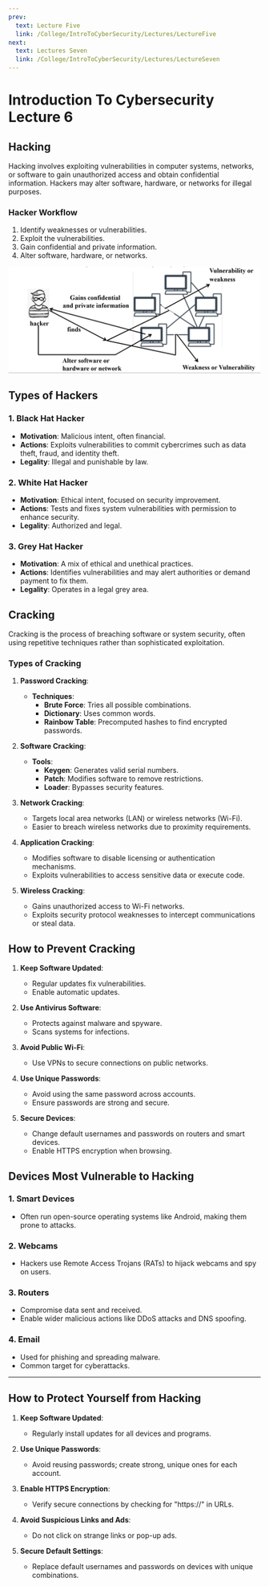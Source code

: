 ```yaml
---
prev:
  text: Lecture Five
  link: /College/IntroToCyberSecurity/Lectures/LectureFive
next:
  text: Lectures Seven
  link: /College/IntroToCyberSecurity/Lectures/LectureSeven
---
```


# Introduction To Cybersecurity Lecture 6

## Hacking

Hacking involves exploiting vulnerabilities in computer systems, networks, or software to gain unauthorized access and obtain confidential information. Hackers may alter software, hardware, or networks for illegal purposes.

### Hacker Workflow

1. Identify weaknesses or vulnerabilities.
2. Exploit the vulnerabilities.
3. Gain confidential and private information.
4. Alter software, hardware, or networks.

![](../imgs/figure19.png)

## Types of Hackers

### 1. Black Hat Hacker

- **Motivation**: Malicious intent, often financial.
- **Actions**: Exploits vulnerabilities to commit cybercrimes such as data theft, fraud, and identity theft.
- **Legality**: Illegal and punishable by law.

### 2. White Hat Hacker

- **Motivation**: Ethical intent, focused on security improvement.
- **Actions**: Tests and fixes system vulnerabilities with permission to enhance security.
- **Legality**: Authorized and legal.

### 3. Grey Hat Hacker

- **Motivation**: A mix of ethical and unethical practices.
- **Actions**: Identifies vulnerabilities and may alert authorities or demand payment to fix them.
- **Legality**: Operates in a legal grey area.

## Cracking

Cracking is the process of breaching software or system security, often using repetitive techniques rather than sophisticated exploitation.

### Types of Cracking

1. **Password Cracking**:

   - **Techniques**:
     - **Brute Force**: Tries all possible combinations.
     - **Dictionary**: Uses common words.
     - **Rainbow Table**: Precomputed hashes to find encrypted passwords.

2. **Software Cracking**:

   - **Tools**:
     - **Keygen**: Generates valid serial numbers.
     - **Patch**: Modifies software to remove restrictions.
     - **Loader**: Bypasses security features.

3. **Network Cracking**:

   - Targets local area networks (LAN) or wireless networks (Wi-Fi).
   - Easier to breach wireless networks due to proximity requirements.

4. **Application Cracking**:

   - Modifies software to disable licensing or authentication mechanisms.
   - Exploits vulnerabilities to access sensitive data or execute code.

5. **Wireless Cracking**:
   - Gains unauthorized access to Wi-Fi networks.
   - Exploits security protocol weaknesses to intercept communications or steal data.

## How to Prevent Cracking

1. **Keep Software Updated**:

   - Regular updates fix vulnerabilities.
   - Enable automatic updates.

2. **Use Antivirus Software**:

   - Protects against malware and spyware.
   - Scans systems for infections.

3. **Avoid Public Wi-Fi**:

   - Use VPNs to secure connections on public networks.

4. **Use Unique Passwords**:

   - Avoid using the same password across accounts.
   - Ensure passwords are strong and secure.

5. **Secure Devices**:
   - Change default usernames and passwords on routers and smart devices.
   - Enable HTTPS encryption when browsing.

## Devices Most Vulnerable to Hacking

### 1. Smart Devices

- Often run open-source operating systems like Android, making them prone to attacks.

### 2. Webcams

- Hackers use Remote Access Trojans (RATs) to hijack webcams and spy on users.

### 3. Routers

- Compromise data sent and received.
- Enable wider malicious actions like DDoS attacks and DNS spoofing.

### 4. Email

- Used for phishing and spreading malware.
- Common target for cyberattacks.

---

## How to Protect Yourself from Hacking

1. **Keep Software Updated**:

   - Regularly install updates for all devices and programs.

2. **Use Unique Passwords**:

   - Avoid reusing passwords; create strong, unique ones for each account.

3. **Enable HTTPS Encryption**:

   - Verify secure connections by checking for "https://" in URLs.

4. **Avoid Suspicious Links and Ads**:

   - Do not click on strange links or pop-up ads.

5. **Secure Default Settings**:
   - Replace default usernames and passwords on devices with unique combinations.
